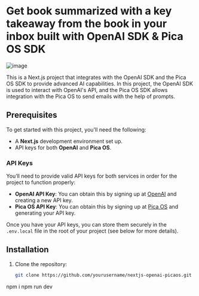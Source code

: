 # Get book summarized with a key takeaway from the book in your inbox built with OpenAI SDK & Pica OS SDK

![image](https://github.com/user-attachments/assets/b3a841f3-0553-4254-9a15-1a96ff5d741c)


This is a Next.js project that integrates with the OpenAI SDK and the Pica OS SDK to provide advanced AI capabilities. In this project, the OpenAI SDK is used to interact with OpenAI's API, and the Pica OS SDK allows integration with the Pica OS to send emails with the help of prompts.

## Prerequisites

To get started with this project, you'll need the following:

- A **Next.js** development environment set up.
- API keys for both **OpenAI** and **Pica OS**.
  
### API Keys
You’ll need to provide valid API keys for both services in order for the project to function properly:

- **OpenAI API Key**: You can obtain this by signing up at [OpenAI](https://platform.openai.com/) and creating a new API key.
- **Pica OS API Key**: You can obtain this by signing up at [Pica OS](https://www.picaos.com/) and generating your API key.

Once you have your API keys, you can store them securely in the `.env.local` file in the root of your project (see below for more details).

## Installation

1. Clone the repository:

   ```bash
   git clone https://github.com/yourusername/nextjs-openai-picaos.git

npm i
npm run dev
